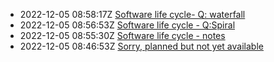 * 2022-12-05 08:58:17Z [Software life cycle- Q: waterfall](../3)
* 2022-12-05 08:56:53Z [Software life cycle - Q:Spiral](../2)
* 2022-12-05 08:55:30Z [Software life cycle - notes](../1)
* 2022-12-05 08:46:53Z [Sorry, planned but not yet available](../0)
